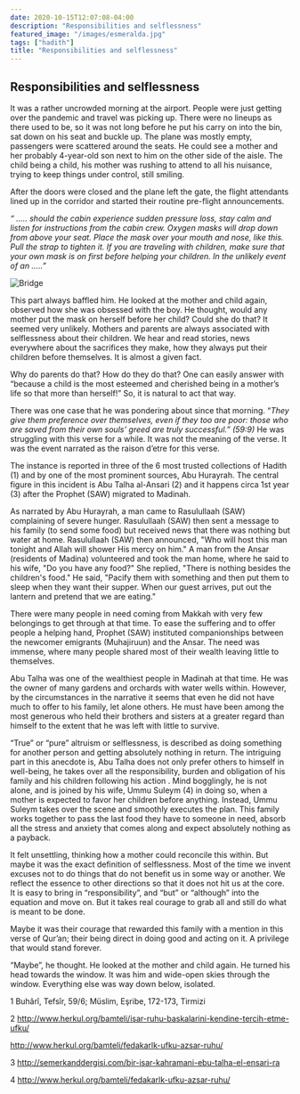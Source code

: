```yaml
---
date: 2020-10-15T12:07:08-04:00
description: "Responsibilities and selflessness"
featured_image: "/images/esmeralda.jpg"
tags: ["hadith"]
title: "Responsibilities and selflessness"
---
```

## Responsibilities and selflessness  

It was a rather uncrowded morning at the airport. People were just getting over the pandemic and travel was picking up. There were no lineups as there used to be, so it was not long before he put his carry on into the bin, sat down on his seat and buckle up. The plane was mostly empty, passengers were scattered around the seats. He could see a mother and her probably 4-year-old son next to him on the other side of the aisle. The child being a child, his mother was rushing to attend to all his nuisance, trying to keep things under control, still smiling.

After the doors were closed and the plane left the gate, the flight attendants lined up in the corridor and started their routine pre-flight announcements.

*“ ….. should the cabin experience sudden pressure loss, stay calm and listen for instructions from the cabin crew. Oxygen masks will drop down from above your seat. Place the mask over your mouth and nose, like this. Pull the strap to tighten it. If you are traveling with children, make sure that your own mask is on first before helping your children. In the unlikely event of an …..”*

![Bridge](/images/DSC01734.JPG)

This part always baffled him. He looked at the mother and child again, observed how she was obsessed with the boy. He thought, would any mother put the mask on herself before her child? Could she do that? It seemed very unlikely. Mothers and parents are always associated with selflessness about their children. We hear and read stories, news everywhere about the sacrifices they make, how they always put their children before themselves. It is almost a given fact. 

Why do parents do that? How do they do that? One can easily answer with “because a child is the most esteemed and cherished being in a mother’s life so that more than herself!” So, it is natural to act that way.

There was one case that he was pondering about since that morning. “*They give them preference over themselves, even if they too are poor: those who are saved from their own souls’ greed are truly successful.” (59:9)* He was struggling with this verse for a while. It was not the meaning of the verse. It was the event narrated as the raison d’etre for this verse. 

The instance is reported in three of the 6 most trusted collections of Hadith (1) and by one of the most prominent sources, Abu Hurayrah. The central figure in this incident is Abu Talha al-Ansari (2) and it happens circa 1st year (3) after the Prophet (SAW) migrated to Madinah. 

As narrated by Abu Hurayrah, a man came to Rasulullaah (SAW) complaining of severe hunger. Rasulullaah (SAW) then sent a message to his family (to send some food) but received news that there was nothing but water at home. Rasulullaah (SAW) then announced, "Who will host this man tonight and Allah will shower His mercy on him." A man from the Ansar (residents of Madina) volunteered and took the man home, where he said to his wife, "Do you have any food?" She replied, "There is nothing besides the children's food." He said, "Pacify them with something and then put them to sleep when they want their supper. When our guest arrives, put out the lantern and pretend that we are eating."

There were many people in need coming from Makkah with very few belongings to get through at that time. To ease the suffering and to offer people a helping hand, Prophet (SAW) instituted companionships between the newcomer emigrants (Muhajiruun) and the Ansar. The need was immense, where many people shared most of their wealth leaving little to themselves. 

Abu Talha was one of the wealthiest people in Madinah at that time. He was the owner of many gardens and orchards with water wells within. However, by the circumstances in the narrative it seems that even he did not have much to offer to his family, let alone others. He must have been among the most generous who held their brothers and sisters at a greater regard than himself to the extent that he was left with little to survive. 

“True” or “pure” altruism or selflessness, is described as doing something for another person and getting absolutely nothing in return. The intriguing part in this anecdote is, Abu Talha does not only prefer others to himself in well-being, he takes over all the responsibility, burden and obligation of his family and his children following his action . Mind bogglingly, he is not alone, and is joined by his wife, Ummu Suleym (4) in doing so, when a mother is expected to favor her children before anything. Instead, Ummu Suleym takes over the scene and smoothly executes the plan. This family works together to pass the last food they have to someone in need, absorb all the stress and anxiety that comes along and expect absolutely nothing as a payback. 

It felt unsettling, thinking how a mother could reconcile this within. But maybe it was the exact definition of selflessness. Most of the time we invent excuses not to do things that do not benefit us in some way or another. We reflect the essence to other directions so that it does not hit us at the core. It is easy to bring in “responsibility”, and “but” or “although” into the equation and move on. But it takes real courage to grab all and still do what is meant to be done. 

Maybe it was their courage that rewarded this family with a mention in this verse of Qur’an; their being direct in doing good and acting on it. A privilege that would stand forever.

“Maybe”, he thought. He looked at the mother and child again. He turned his head towards the window. It was him and wide-open skies through the window. Everything else was way down below, isolated.

 

 

 

1 Buhârî, Tefsîr, 59/6; Müslim, Eşribe, 172-173, Tirmizi

2 http://www.herkul.org/bamteli/isar-ruhu-baskalarini-kendine-tercih-etme-ufku/

 http://www.herkul.org/bamteli/fedakarlk-ufku-azsar-ruhu/

3 http://semerkanddergisi.com/bir-isar-kahramani-ebu-talha-el-ensari-ra

4 http://www.herkul.org/bamteli/fedakarlk-ufku-azsar-ruhu/
